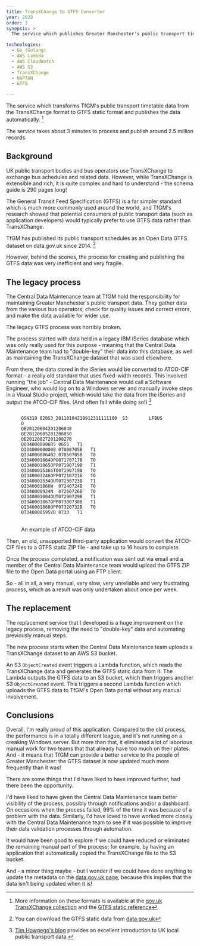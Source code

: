 ```yaml
---
title: TransXChange to GTFS Converter
year: 2020
order: 3
synopsis: >
  The service which publishes Greater Manchester's public transport timetable data in GTFS format

technologies:
  - Go (Golang)
  - AWS Lambda
  - AWS CloudWatch
  - AWS S3
  - TransXChange
  - NaPTAN
  - GTFS

---
```

The service which transforms TfGM's public transport timetable data from the TransXChange format to
GTFS static format and publishes the data automatically. [^1]

[^1]: More information on these formats is available at the [gov.uk TransXChange collection](https://www.gov.uk/government/collections/transxchange) and the [GTFS static reference](https://gtfs.org/static)

The service takes about 3 minutes to process and publish around 2.5 million records.

## Background

UK public transport bodies and bus operators use TransXChange to exchange bus schedules and related data. However,
while TransXChange is extensible and rich, it is quite complex and hard to understand - 
the schema guide is 290 pages long!

The General Transit Feed Specification (GTFS) is a far simpler standard which is much more commonly used around the
world, and TfGM's research showed that potential consumers of public transport data (such as application developers)
would typically prefer to use GTFS data rather than TransXChange.

TfGM has published its public transport schedules as an Open Data GTFS dataset on data.gov.uk since 2014. [^2]

[^2]: You can download the GTFS static data from [data.gov.uk](https://www.data.gov.uk/dataset/c3ca6469-7955-4a57-8bfc-58ef2361b797/gm-public-transport-schedules-gtfs-dataset)

However, behind the scenes, the process for creating and publishing the GTFS data was very inefficient and very fragile.

## The legacy process

The Central Data Maintenance team at TfGM hold the responsibility for maintaining Greater Manchester's public transport
data. They gather data from the various bus operators, check for quality issues and correct errors, and make the data
available for wider use.

The legacy GTFS process was horribly broken.

The process started with data held in a legacy IBM iSeries database which was only really used for this purpose -
meaning that the Central Data Maintenance team had to "double-key" their data into this database, as well as
maintaining the TransXChange dataset that was used elsewhere.

From there, the data stored in the iSeries would be converted to ATCO-CIF format - a really old standard that uses
fixed-width records. This involved running "the job" - Central Data Maintenance would call a Software Engineer, who
would log on to a Windows server and manually invoke steps in a Visual Studio project, which would take the data from
the iSeries and output the ATCO-CIF files. (And often fail while doing so!) [^3]

[^3]: [Tim Howgego's blog](https://timhowgego.wordpress.com/2007/08/26/introduction-to-uk-local-public-transport-data/) provides an excellent introduction to UK local public transport data.

<figure aria-hidden="true">
<pre>
<code>
QSN319 020S3_20110104219912311111100  S3        LFBUS           O
QE20120604201206040
QE20120605201206050
QE20120827201208270
QO340000006R5 0655   T1
QI34000000008 07000705B   T1  
QI340000864B2 07050705B   T0   
QI340001864OPG07170717B   T0  
QI340001865OPP07190719B   T1  
QI340001536STO07190719B   T0  
QI340003246OPP07210721B   T0  
QI340001534OUT07230723B   T1  
QI340001866W  07240724B   T0  
QI340000924N  07260726B   T0  
QI340001004OUT07290729B   T1  
QI340001867OPP07300730B   T1  
QI340001868OPP07320732B   T0  
QT340000595VD 0733   T1
</code>
</pre>
  <figcaption>An example of ATCO-CIF data</figcaption>
</figure>

Then, an old, unsupported third-party application would convert the ATCO-CIF files to a GTFS static ZIP file - and take
up to 16 hours to complete.

Once the process completed, a notification was sent out via email and a member of the Central Data Maintenance team
would upload the GTFS ZIP file to the Open Data portal using an FTP client.

So - all in all, a very manual, very slow, very unreliable and very frustrating process, which as a result was only
undertaken about once per week.

## The replacement

The replacement service that I developed is a huge improvement on the legacy process, removing the need to "double-key"
data and automating previously manual steps.

The new process starts when the Central Data Maintenance team uploads a TransXChange dataset to an AWS S3 bucket.

An S3 `ObjectCreated` event triggers a Lambda function, which reads the TransXChange data and generates the
GTFS static data from it. The Lambda outputs the GTFS data to an S3 bucket, which then triggers another S3
`ObjectCreated` event. This triggers a second Lambda function which uploads the GTFS data to TfGM's Open Data portal
without any manual involvement.

## Conclusions

Overall, I'm really proud of this application. Compared to the old process, the performance is in a totally different
league, and it's not running on a creaking Windows server. But more than that, it eliminated a lot of laborious manual 
work for two teams that that already have too much on their plates. And - it means that TfGM can provide a better 
service to the people of Greater Manchester: the GTFS dataset is now updated much more frequently than it was!

There are some things that I'd have liked to have improved further, had there been the opportunity. 

I'd have liked to have given the Central Data Maintenance team better visibility of the process, possibly through 
notifications and/or a dashboard. On occasions when the process failed, 99% of the time it was because of a problem 
with the data. Similarly, I'd have loved to have worked more closely with the Central Data Maintenance team to see if
it was possible to improve their data validation processes through automation.

It would have been good to explore if we could have reduced or eliminated the remaining manual
part of the process; for example, by having an application that automatically copied the TransXChange file to the S3
bucket. 

And - a minor thing maybe - but I wonder if we could have done anything to update the metadata on the
[data.gov.uk page](https://www.data.gov.uk/dataset/c3ca6469-7955-4a57-8bfc-58ef2361b797/gm-public-transport-schedules-gtfs-dataset),
because this implies that the data isn't being updated when it is!